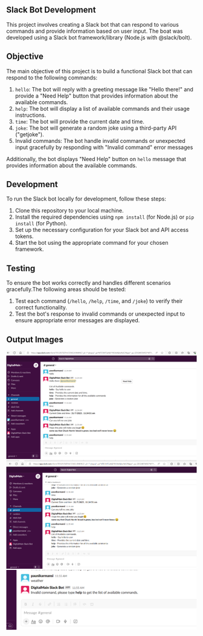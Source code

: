 ## Slack Bot Development

This project involves creating a Slack bot that can respond to various commands and provide information based on user input. The boat was developed using a Slack bot framework/library (Node.js with @slack/bolt).

## Objective

The main objective of this project is to build a functional Slack bot that can respond to the following commands:

1. `hello`: The bot will reply with a greeting message like "Hello there!" and provide a "Need Help" button that provides information about the available commands.
2. `help`: The bot will display a list of available commands and their usage instructions.
3. `time`: The bot will provide the current date and time.
4. `joke`: The bot will generate a random joke using a third-party API ("getjoke").
5. Invalid commands: The bot handle invalid commands or unexpected input gracefully by responding with "Invalid command" error messages

Additionally, the bot displays "Need Help" button on `hello` message that provides information about the available commands.

## Development

To run the Slack bot locally for development, follow these steps:

1. Clone this repository to your local machine.
2. Install the required dependencies using `npm install` (for Node.js) or `pip install` (for Python).
3. Set up the necessary configuration for your Slack bot and API access tokens.
4. Start the bot using the appropriate command for your chosen framework.

## Testing

To ensure the bot works correctly and handles different scenarios gracefully.The following areas should be tested:

1. Test each command (`/hello`, `/help`, `/time`, and `/joke`) to verify their correct functionality.
2. Test the bot's response to invalid commands or unexpected input to ensure appropriate error messages are displayed.

## Output Images

![output1](output1.png)
![output2](output2.png)
![output3](output3.png)
